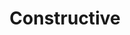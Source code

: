 ---
title: 'Constructive'
order: 2
template: coltrane/group-nav.html
active: disabled
publish_date: 2024-07-30 20:20:01

description: Reality is build, it is a construction that emerges by language, biology and culture. We need to study those constructions at the individual and also the social levels. We do not aim to have one truth, but one for each construction we are researching. It includes constructivism and socio-constructionism.

example: A a therapist who prefers to work in the unknown, and not create systems for their clients. Sometimes the unconditional positive regard of person centred is the base for this. 

traditions: It has representatives in many traditions, like Person Centred, Psychoanalysis, Psychodynamic, etc. 

emoji: 🏗️
---